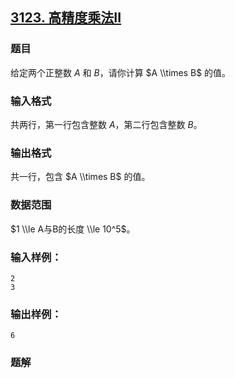 ## [3123\. 高精度乘法II](https://www.acwing.com/problem/content/3126/)

### 题目

给定两个正整数 $A$ 和 $B$，请你计算 $A \\times B$ 的值。

### 输入格式

共两行，第一行包含整数 $A$，第二行包含整数 $B$。

### 输出格式

共一行，包含 $A \\times B$ 的值。

### 数据范围

$1 \\le A与B的长度 \\le 10^5$。

### 输入样例：

```
2
3
```

### 输出样例：

```
6
```

### 题解

